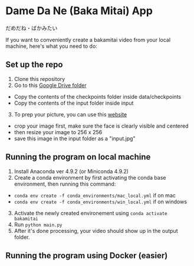 # Dame Da Ne (Baka Mitai) App

だめだね・ばかみたい

If you want to conveniently create a bakamitai video from your local machine, here's what you need to do:

## Set up the repo
1. Clone this repository
2. Go to this [Google Drive folder](https://drive.google.com/drive/folders/1KicXQYrg5paoBXtHswuZKPtZq8ncgdqG)
  - Copy the contents of the checkpoints folder inside data/checkpoints
  - Copy the contents of the input folder inside input
3. To prep your picture, you can use this [website](https://photoshop.adobe.com/)
  - crop your image first, make sure the face is clearly visible and centered
  - then resize your image to 256 x 256
  - save this image in the input folder as a "input.jpg"

## Running the program on local machine
1. Install Anaconda ver 4.9.2 (or Miniconda 4.9.2)
2. Create a conda environment by first activating the conda base environment, then running this command:
  - `conda env create -f conda_environments/mac_local.yml` if on mac
  - `conda env create -f conda_environments/win_local.yml` if on windows
3. Activate the newly created environement using `conda activate bakamitai`
4. Run `python main.py`
5. After it's done processing, your video should show up in the output folder.

## Running the program using Docker (easier)